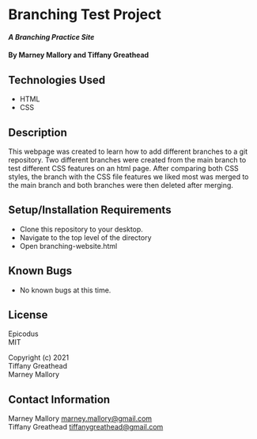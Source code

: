 # Branching Test Project

#### _A Branching Practice Site_

#### By **Marney Mallory and Tiffany Greathead**

## Technologies Used

- HTML
- CSS

## Description

This webpage was created to learn how to add different branches to a git repository. Two different branches were created from the main branch to test different CSS features on an html page. After comparing both CSS styles, the branch with the CSS file features we liked most was merged to the main branch and both branches were then deleted after merging.

## Setup/Installation Requirements

- Clone this repository to your desktop.
- Navigate to the top level of the directory
- Open branching-website.html

## Known Bugs

- No known bugs at this time.

## License

Epicodus <br /> MIT

Copyright (c) 2021 <br />Tiffany Greathead <br /> Marney Mallory

## Contact Information

Marney Mallory marney.mallory@gmail.com <br />
Tiffany Greathead tiffanygreathead@gmail.com
